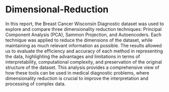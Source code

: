 # Dimensional-Reduction
In this report, the Breast Cancer Wisconsin Diagnostic dataset was used to explore and compare three dimensionality reduction techniques:
Principal Component Analysis (PCA), Sammon Projection, and Autoencoders. Each technique was applied to reduce the dimensions of the dataset, while maintaining
as much relevant information as possible. The results allowed us to evaluate the efficiency and accuracy of each method in
representing the data, highlighting the advantages and limitations in terms of
interpretability, computational complexity, and preservation of the original structure of the dataset. This analysis provides a comprehensive
view of how these tools can be used in medical diagnostic problems, where dimensionality reduction is crucial to improve the interpretation and
processing of complex data.

